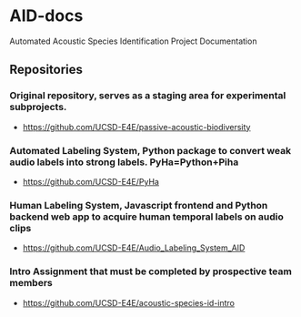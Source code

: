 # AID-docs
Automated Acoustic Species Identification Project Documentation

## Repositories
### Original repository, serves as a staging area for experimental subprojects.
- https://github.com/UCSD-E4E/passive-acoustic-biodiversity
### Automated Labeling System, Python package to convert weak audio labels into strong labels. PyHa=Python+Piha
- https://github.com/UCSD-E4E/PyHa
### Human Labeling System, Javascript frontend and Python backend web app to acquire human temporal labels on audio clips
- https://github.com/UCSD-E4E/Audio_Labeling_System_AID
### Intro Assignment that must be completed by prospective team members
- https://github.com/UCSD-E4E/acoustic-species-id-intro
